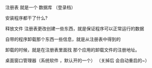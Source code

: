

注册表 就是一个 数据库 （登录档）

安装程序都干了什么?

释放文件
注册表更改创建一些东西，就是保证程序可以正常运行的数据

自带的程序卸载那个东西一些信息，就是从注册表中得到的

卸载的时候，就是在注册表里面找 那个应用的卸载文件的注册地址。

桌面窗口管理器（系统软件 ，默认开的一个） （关掉后 会自动重启的~）




